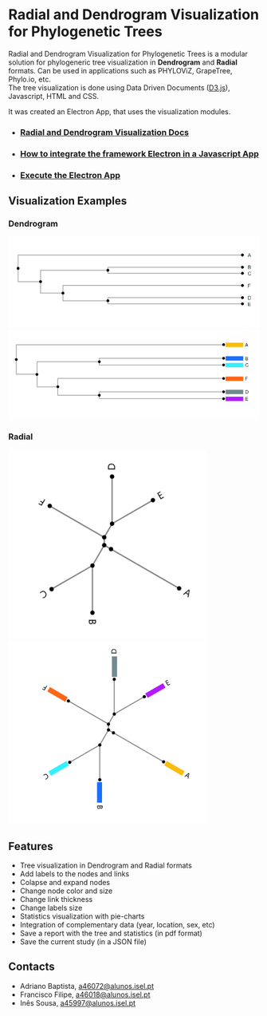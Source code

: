 # Radial and Dendrogram Visualization for Phylogenetic Trees
Radial and Dendrogram Visualization for Phylogenetic Trees is a modular solution for phylogeneric tree visualization
in **Dendrogram** and **Radial** formats. Can be used in applications such as PHYLOViZ, GrapeTree, Phylo.io, etc.   
The tree visualization is done using Data Driven Documents ([D3.js](https://d3js.org/)), Javascript, HTML and CSS.

It was created an Electron App, that uses the visualization modules.

+ ### [Radial and Dendrogram Visualization Docs](https://github.com/AdrVB/Radial-Dendrogram-Visualization/wiki/Radial-and-Dendrogram-Visualization-for-Phylogenetic-Trees)
+ ### [How to integrate the framework Electron in a Javascript App](https://github.com/AdrVB/Radial-Dendrogram-Visualization/wiki/How-to-use-Electron-in-a-Javascript-application)
+ ### [Execute the Electron App](https://github.com/AdrVB/Radial-Dendrogram-Visualization/wiki/Execute-the-Electron-App)

## Visualization Examples
### Dendrogram  

<img src="https://github.com/AdrVB/Radial-Dendrogram-Visualization/blob/main/docs/dendrogram.png">
<img src="https://github.com/AdrVB/Radial-Dendrogram-Visualization/blob/main/docs/dendrogram_isolates.png">

### Radial  
<p float="left">
 <img src="https://github.com/AdrVB/Radial-Dendrogram-Visualization/blob/main/docs/radial.png" width="400">
<img src="https://github.com/AdrVB/Radial-Dendrogram-Visualization/blob/main/docs/radial_isolates.png" width="400">
</p>

## Features
+ Tree visualization in Dendrogram and Radial formats
+ Add labels to the nodes and links
+ Colapse and expand nodes
+ Change node color and size
+ Change link thickness
+ Change labels size
+ Statistics visualization with pie-charts
+ Integration of complementary data (year, location, sex, etc)
+ Save a report with the tree and statistics (in pdf format)
+ Save the current study (in a JSON file)

## Contacts
+ Adriano Baptista, a46072@alunos.isel.pt
+ Francisco Filipe, a46018@alunos.isel.pt
+ Inês Sousa, a45997@alunos.isel.pt
